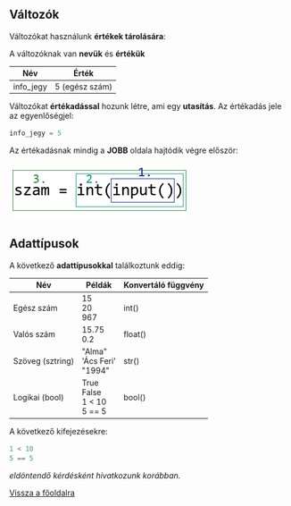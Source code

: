 ## Változók

Változókat használunk **értékek tárolására**:

A változóknak van **nevük** és **értékük**

| Név  | Érték |
| ------------- | ------------- |
| info_jegy  | 5 (egész szám)  |

Változókat **értékadással** hozunk létre, ami egy **utasítás**. Az értékadás jele az egyenlőségjel:

```python
info_jegy = 5
```

Az értékadásnak mindig a **JOBB** oldala hajtódik végre először:

![Értékadás sorrendje](ertekadas_sorrend.png "Értékadás sorrendje")

## Adattípusok

A következő **adattípusokkal** találkoztunk eddig:

| Név  | Példák | Konvertáló függvény
| ------------- | ------------- | ------------- |
| Egész szám | 15<br>20<br>967 | int()
| Valós szám | 15.75<br>0.2 | float()
| Szöveg (sztring) | "Alma"<br>'Ács Feri'<br>"1994" | str()
| Logikai (bool) | True<br>False<br>1 < 10<br>5 == 5 | bool()


A következő kifejezésekre:
```python
1 < 10
5 == 5
```
*eldöntendő kérdésként hivatkozunk korábban.*

[Vissza a főoldalra](../blob/master/README.md)